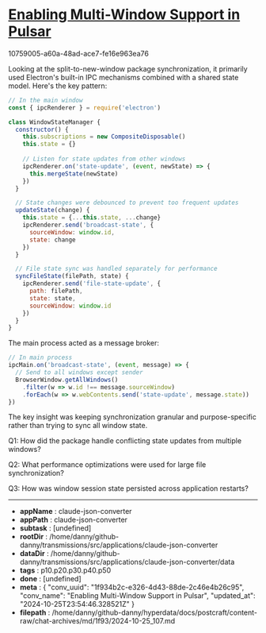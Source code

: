 # [Enabling Multi-Window Support in Pulsar](https://claude.ai/chat/1f934b2c-e326-4d43-88de-2c46e4b26c95)

10759005-a60a-48ad-ace7-fe16e963ea76

 Looking at the split-to-new-window package synchronization, it primarily used Electron's built-in IPC mechanisms combined with a shared state model. Here's the key pattern:

```javascript
// In the main window
const { ipcRenderer } = require('electron')

class WindowStateManager {
  constructor() {
    this.subscriptions = new CompositeDisposable()
    this.state = {}
    
    // Listen for state updates from other windows
    ipcRenderer.on('state-update', (event, newState) => {
      this.mergeState(newState)
    })
  }

  // State changes were debounced to prevent too frequent updates
  updateState(change) {
    this.state = {...this.state, ...change}
    ipcRenderer.send('broadcast-state', {
      sourceWindow: window.id,
      state: change 
    })
  }

  // File state sync was handled separately for performance
  syncFileState(filePath, state) {
    ipcRenderer.send('file-state-update', {
      path: filePath,
      state: state,
      sourceWindow: window.id
    })
  }
}
```

The main process acted as a message broker:

```javascript
// In main process
ipcMain.on('broadcast-state', (event, message) => {
  // Send to all windows except sender
  BrowserWindow.getAllWindows()
    .filter(w => w.id !== message.sourceWindow)
    .forEach(w => w.webContents.send('state-update', message.state))
})
```

The key insight was keeping synchronization granular and purpose-specific rather than trying to sync all window state.

Q1: How did the package handle conflicting state updates from multiple windows?

Q2: What performance optimizations were used for large file synchronization?

Q3: How was window session state persisted across application restarts?

---

* **appName** : claude-json-converter
* **appPath** : claude-json-converter
* **subtask** : [undefined]
* **rootDir** : /home/danny/github-danny/transmissions/src/applications/claude-json-converter
* **dataDir** : /home/danny/github-danny/transmissions/src/applications/claude-json-converter/data
* **tags** : p10.p20.p30.p40.p50
* **done** : [undefined]
* **meta** : {
  "conv_uuid": "1f934b2c-e326-4d43-88de-2c46e4b26c95",
  "conv_name": "Enabling Multi-Window Support in Pulsar",
  "updated_at": "2024-10-25T23:54:46.328521Z"
}
* **filepath** : /home/danny/github-danny/hyperdata/docs/postcraft/content-raw/chat-archives/md/1f93/2024-10-25_107.md